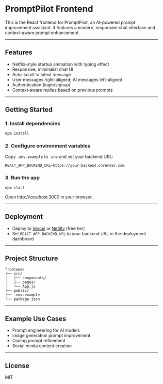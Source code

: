 
# PromptPilot Frontend

This is the React frontend for PromptPilot, an AI-powered prompt improvement assistant. It features a modern, responsive chat interface and context-aware prompt enhancement.

---

## Features

- Netflix-style startup animation with typing effect
- Responsive, minimalist chat UI
- Auto-scroll to latest message
- User messages right-aligned; AI messages left-aligned
- Authentication (login/signup)
- Context-aware replies based on previous prompts

---

## Getting Started

### 1. Install dependencies
```sh
npm install
```

### 2. Configure environment variables
Copy `.env.example` to `.env` and set your backend URL:
```
REACT_APP_BACKEND_URL=https://your-backend.onrender.com
```

### 3. Run the app
```sh
npm start
```
Open [http://localhost:3000](http://localhost:3000) in your browser.

---

## Deployment

- Deploy to [Vercel](https://vercel.com/) or [Netlify](https://netlify.com/) (free tier)
- Set `REACT_APP_BACKEND_URL` to your backend URL in the deployment dashboard

---

## Project Structure

```
frontend/
├── src/
│   ├── components/
│   ├── pages/
│   └── App.js
├── public/
├── .env.example
└── package.json
```

---

## Example Use Cases

- Prompt engineering for AI models
- Image generation prompt improvement
- Coding prompt refinement
- Social media content creation

---

## License

MIT
